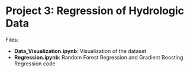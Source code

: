 # Project 3: Regression of Hydrologic Data
Files:
* **Data_Visualization.ipynb**: Visualization of the dataset
* **Regression.ipynb**: Random Forest Regression and Gradient Boosting Regression code
